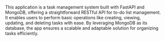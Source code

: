 This application is a task management system built with FastAPI and MongoDB, offering a straightforward RESTful API for to-do list management. It enables users to perform basic operations like creating, viewing, updating, and deleting tasks with ease. By leveraging MongoDB as its database, the app ensures a scalable and adaptable solution for organizing tasks efficiently.
